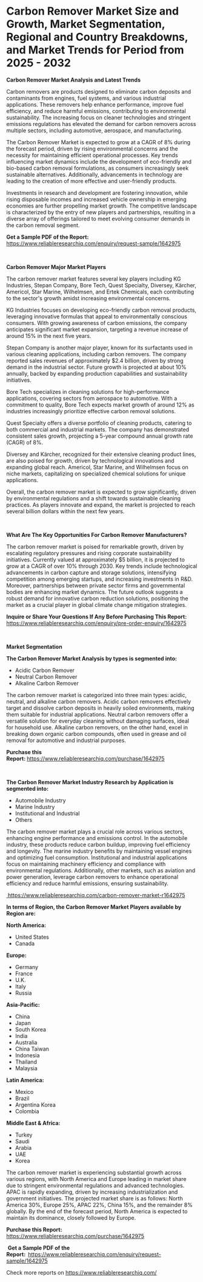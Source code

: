 <p><h1>Carbon Remover Market Size and Growth, Market Segmentation, Regional and Country Breakdowns, and Market Trends for Period from 2025 -  2032</h1></p><p><strong>Carbon Remover Market Analysis and Latest Trends</strong></p>
<p><p>Carbon removers are products designed to eliminate carbon deposits and contaminants from engines, fuel systems, and various industrial applications. These removers help enhance performance, improve fuel efficiency, and reduce harmful emissions, contributing to environmental sustainability. The increasing focus on cleaner technologies and stringent emissions regulations has elevated the demand for carbon removers across multiple sectors, including automotive, aerospace, and manufacturing.</p><p>The Carbon Remover Market is expected to grow at a CAGR of 8% during the forecast period, driven by rising environmental concerns and the necessity for maintaining efficient operational processes. Key trends influencing market dynamics include the development of eco-friendly and bio-based carbon removal formulations, as consumers increasingly seek sustainable alternatives. Additionally, advancements in technology are leading to the creation of more effective and user-friendly products.</p><p>Investments in research and development are fostering innovation, while rising disposable incomes and increased vehicle ownership in emerging economies are further propelling market growth. The competitive landscape is characterized by the entry of new players and partnerships, resulting in a diverse array of offerings tailored to meet evolving consumer demands in the carbon removal segment.</p></p>
<p><strong>Get a Sample PDF of the Report:&nbsp;</strong> <a href="https://www.reliableresearchiq.com/enquiry/request-sample/1642975?utm_campaign=3006&utm_medium=2&utm_source=Github&utm_content=ia&utm_term=01042025&utm_id=carbon-remover">https://www.reliableresearchiq.com/enquiry/request-sample/1642975</a></p>
<p>&nbsp;</p>
<p><strong>Carbon Remover Major Market Players</strong></p>
<p><p>The carbon remover market features several key players including KG Industries, Stepan Company, Bore Tech, Quest Specialty, Diversey, Kärcher, Americol, Star Marine, Wilhelmsen, and Ertek Chemicals, each contributing to the sector's growth amidst increasing environmental concerns.</p><p>KG Industries focuses on developing eco-friendly carbon removal products, leveraging innovative formulas that appeal to environmentally conscious consumers. With growing awareness of carbon emissions, the company anticipates significant market expansion, targeting a revenue increase of around 15% in the next five years.</p><p>Stepan Company is another major player, known for its surfactants used in various cleaning applications, including carbon removers. The company reported sales revenues of approximately $2.4 billion, driven by strong demand in the industrial sector. Future growth is projected at about 10% annually, backed by expanding production capabilities and sustainability initiatives.</p><p>Bore Tech specializes in cleaning solutions for high-performance applications, covering sectors from aerospace to automotive. With a commitment to quality, Bore Tech expects market growth of around 12% as industries increasingly prioritize effective carbon removal solutions.</p><p>Quest Specialty offers a diverse portfolio of cleaning products, catering to both commercial and industrial markets. The company has demonstrated consistent sales growth, projecting a 5-year compound annual growth rate (CAGR) of 8%. </p><p>Diversey and Kärcher, recognized for their extensive cleaning product lines, are also poised for growth, driven by technological innovations and expanding global reach. Americol, Star Marine, and Wilhelmsen focus on niche markets, capitalizing on specialized chemical solutions for unique applications.</p><p>Overall, the carbon remover market is expected to grow significantly, driven by environmental regulations and a shift towards sustainable cleaning practices. As players innovate and expand, the market is projected to reach several billion dollars within the next few years.</p></p>
<p>&nbsp;</p>
<p><strong>What Are The Key Opportunities For Carbon Remover Manufacturers?</strong></p>
<p><p>The carbon remover market is poised for remarkable growth, driven by escalating regulatory pressures and rising corporate sustainability initiatives. Currently valued at approximately $5 billion, it is projected to grow at a CAGR of over 10% through 2030. Key trends include technological advancements in carbon capture and storage solutions, intensifying competition among emerging startups, and increasing investments in R&D. Moreover, partnerships between private sector firms and governmental bodies are enhancing market dynamics. The future outlook suggests a robust demand for innovative carbon reduction solutions, positioning the market as a crucial player in global climate change mitigation strategies.</p></p>
<p><strong>Inquire or Share Your Questions If Any Before Purchasing This Report:</strong> <a href="https://www.reliableresearchiq.com/enquiry/pre-order-enquiry/1642975?utm_campaign=3006&utm_medium=2&utm_source=Github&utm_content=ia&utm_term=01042025&utm_id=carbon-remover">https://www.reliableresearchiq.com/enquiry/pre-order-enquiry/1642975</a></p>
<p>&nbsp;</p>
<p><strong>Market Segmentation</strong></p>
<p><strong>The Carbon Remover Market Analysis by types is segmented into:</strong></p>
<p><ul><li>Acidic Carbon Remover</li><li>Neutral Carbon Remover</li><li>Alkaline Carbon Remover</li></ul></p>
<p><p>The carbon remover market is categorized into three main types: acidic, neutral, and alkaline carbon removers. Acidic carbon removers effectively target and dissolve carbon deposits in heavily soiled environments, making them suitable for industrial applications. Neutral carbon removers offer a versatile solution for everyday cleaning without damaging surfaces, ideal for household use. Alkaline carbon removers, on the other hand, excel in breaking down organic carbon compounds, often used in grease and oil removal for automotive and industrial purposes.</p></p>
<p><strong>Purchase this Report:&nbsp;</strong><a href="https://www.reliableresearchiq.com/purchase/1642975?utm_campaign=3006&utm_medium=2&utm_source=Github&utm_content=ia&utm_term=01042025&utm_id=carbon-remover">https://www.reliableresearchiq.com/purchase/1642975</a></p>
<p>&nbsp;</p>
<p><strong>The Carbon Remover Market Industry Research by Application is segmented into:</strong></p>
<p><ul><li>Automobile Industry</li><li>Marine Industry</li><li>Institutional and Industrial</li><li>Others</li></ul></p>
<p><p>The carbon remover market plays a crucial role across various sectors, enhancing engine performance and emissions control. In the automobile industry, these products reduce carbon buildup, improving fuel efficiency and longevity. The marine industry benefits by maintaining vessel engines and optimizing fuel consumption. Institutional and industrial applications focus on maintaining machinery efficiency and compliance with environmental regulations. Additionally, other markets, such as aviation and power generation, leverage carbon removers to enhance operational efficiency and reduce harmful emissions, ensuring sustainability.</p></p>
<p><a href="https://www.reliableresearchiq.com/carbon-remover-market-r1642975?utm_campaign=3006&utm_medium=2&utm_source=Github&utm_content=ia&utm_term=01042025&utm_id=carbon-remover">&nbsp;https://www.reliableresearchiq.com/carbon-remover-market-r1642975</a></p>
<p><strong>In terms of Region, the Carbon Remover Market Players available by Region are:</strong></p>
<p>
    <p> <strong> North America: </strong>
        <ul>
            <li>United States</li>
            <li>Canada</li>
        </ul>
        </p> 
    <p> <strong> Europe: </strong>
        <ul>
            <li>Germany</li>
            <li>France</li>
            <li>U.K.</li>
            <li>Italy</li>
            <li>Russia</li>
        </ul>
        </p> 
    <p> <strong> Asia-Pacific: </strong>
        <ul>
            <li>China</li>
            <li>Japan</li>
            <li>South Korea</li>
            <li>India</li>
            <li>Australia</li>
            <li>China Taiwan</li>
            <li>Indonesia</li>
            <li>Thailand</li>
            <li>Malaysia</li>
        </ul>
        </p> 
    <p> <strong> Latin America: </strong>
        <ul>
            <li>Mexico</li>
            <li>Brazil</li>
            <li>Argentina Korea</li>
            <li>Colombia</li>
        </ul>
        </p> 
    <p> <strong> Middle East & Africa: </strong>
        <ul>
            <li>Turkey</li>
            <li>Saudi</li>
            <li>Arabia</li>
            <li>UAE</li>
            <li>Korea</li>
        </ul>
    </p>
    </p>
<p><p>The carbon remover market is experiencing substantial growth across various regions, with North America and Europe leading in market share due to stringent environmental regulations and advanced technologies. APAC is rapidly expanding, driven by increasing industrialization and government initiatives. The projected market share is as follows: North America 30%, Europe 25%, APAC 22%, China 15%, and the remainder 8% globally. By the end of the forecast period, North America is expected to maintain its dominance, closely followed by Europe.</p></p>
<p><strong>Purchase this Report: </strong><a href="https://www.reliableresearchiq.com/purchase/1642975?utm_campaign=3006&utm_medium=2&utm_source=Github&utm_content=ia&utm_term=01042025&utm_id=carbon-remover">https://www.reliableresearchiq.com/purchase/1642975</a></p>
<p>&nbsp;<strong>Get a Sample PDF of the Report:&nbsp;&nbsp;</strong><a href="https://www.reliableresearchiq.com/enquiry/request-sample/1642975?utm_campaign=3006&utm_medium=2&utm_source=Github&utm_content=ia&utm_term=01042025&utm_id=carbon-remover">https://www.reliableresearchiq.com/enquiry/request-sample/1642975</a></p>
<p><strong></strong></p>
<p>Check more reports on <a href="https://www.reliableresearchiq.com/?utm_campaign=3006&utm_medium=2&utm_source=Github&utm_content=ia&utm_term=01042025&utm_id=carbon-remover">https://www.reliableresearchiq.com/</a></p>